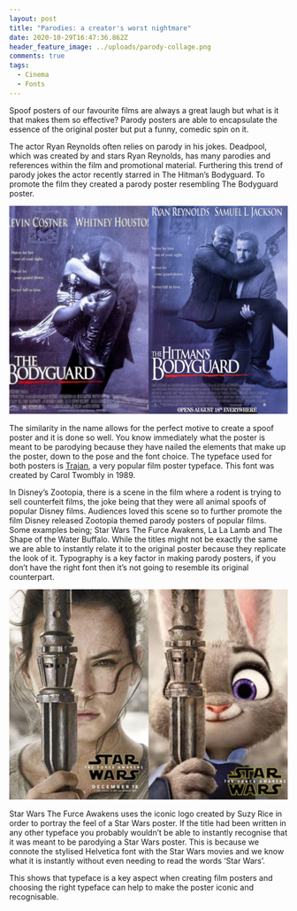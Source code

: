 ```yaml
---
layout: post
title: "Parodies: a creator's worst nightmare"
date: 2020-10-29T16:47:36.862Z
header_feature_image: ../uploads/parody-collage.png
comments: true
tags:
  - Cinema
  - Fonts
---
```

Spoof posters of our favourite films are always a great laugh but what is it that makes them so effective? Parody posters are able to encapsulate the essence of the original poster but put a funny, comedic spin on it. 

The actor Ryan Reynolds often relies on parody in his jokes. Deadpool, which was created by and stars Ryan Reynolds, has many parodies and references within the film and promotional material. Furthering this trend of parody jokes the actor recently starred in The Hitman’s Bodyguard. To promote the film they created a parody poster resembling The Bodyguard poster.

![Posters for The Bodyguard and The Hitman's Bodyguard](../uploads/bodyguard-parody.jpg)

The similarity in the name allows for the perfect motive to create a spoof poster and it is done so well. You know immediately what the poster is meant to be parodying because they have nailed the elements that make up the poster, down to the pose and the font choice. The typeface used for both posters is [Trajan](https://news.avclub.com/heres-how-a-single-font-came-to-dominate-movie-posters-1827234582), a very popular film poster typeface. This font was created by Carol Twombly in 1989.

In Disney’s Zootopia, there is a scene in the film where a rodent is trying to sell counterfeit films, the joke being that they were all animal spoofs of popular Disney films. Audiences loved this scene so to further promote the film Disney released Zootopia themed parody posters of popular films. Some examples being; Star Wars The Furce Awakens, La La Lamb and The Shape of the Water Buffalo. While the titles might not be exactly the same we are able to instantly relate it to the original poster because they replicate the look of it. Typography is a key factor in making parody posters, if you don’t have the right font then it’s not going to resemble its original counterpart.

![Posters for Star Wars: The Force Awakens and Star Wars: The Furce Awakens](../uploads/star-wars-parody.jpg)

Star Wars The Furce Awakens uses the iconic logo created by Suzy Rice in order to portray the feel of a Star Wars poster. If the title had been written in any other typeface you probably wouldn’t be able to instantly recognise that it was meant to be parodying a Star Wars poster. This is because we connote the stylised Helvetica font with the Star Wars movies and we know what it is instantly without even needing to read the words ‘Star Wars’. 

This shows that typeface is a key aspect when creating film posters and choosing the right typeface can help to make the poster iconic and recognisable.